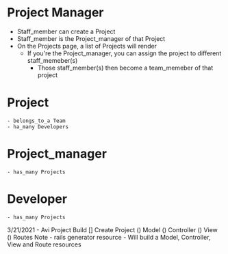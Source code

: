 # Project Manager
- Staff_member can create a Project
- Staff_member is the Project_manager of that Project
- On the Projects page, a list of Projects will render
    * If you're the Project_manager, you can assign the project to different staff_memeber(s)
        - Those staff_member(s) then become a team_memeber of that project
# Project   
    - belongs_to_a Team
    - ha_many Developers
# Project_manager
    - has_many Projects
# Developer
    - has_many Projects

3/21/2021 - Avi Project Build
[] Create Project
    () Model
    () Controller
    () View
    () Routes
Note - rails generator resource - Will build a Model, Controller, View and Route resources

   